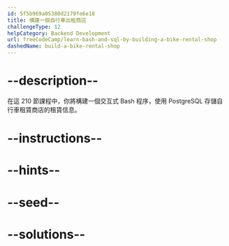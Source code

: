 ```yaml
---
id: 5f5b969a05380d2179fe6e18
title: 構建一個自行車出租商店
challengeType: 12
helpCategory: Backend Development
url: freeCodeCamp/learn-bash-and-sql-by-building-a-bike-rental-shop
dashedName: build-a-bike-rental-shop
---
```


# --description--

在這 210 節課程中，你將構建一個交互式 Bash 程序，使用 PostgreSQL 存儲自行車租賃商店的租賃信息。

# --instructions--

# --hints--

# --seed--

# --solutions--
